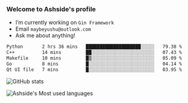 ### Welcome to Ashside's profile

- I’m currently working on `Gin Framework`
- Email `maybeyushu@outlook.com`
- Ask me about anything!

<!--START_SECTION:waka-->

```txt
Python       2 hrs 36 mins   ████████████████████░░░░░   79.38 %
C++          14 mins         ██░░░░░░░░░░░░░░░░░░░░░░░   07.43 %
Makefile     10 mins         █▒░░░░░░░░░░░░░░░░░░░░░░░   05.09 %
Go           8 mins          █░░░░░░░░░░░░░░░░░░░░░░░░   04.14 %
Qt UI file   7 mins          █░░░░░░░░░░░░░░░░░░░░░░░░   03.95 %
```

<!--END_SECTION:waka-->

![GitHub stats](https://github-readme-stats.vercel.app/api?username=Ashside)

![Ashside's Most used languages](https://github-readme-stats.vercel.app/api/top-langs/?username=Ashside&layout=compact&hide_border=true&langs_count=10)


